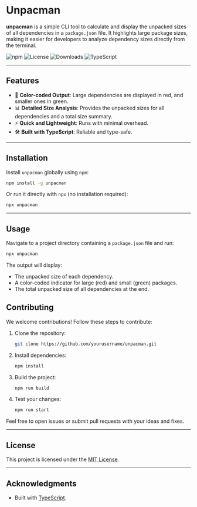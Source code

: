 
# Unpacman
**unpacman** is a simple CLI tool to calculate and display the unpacked sizes of all dependencies in a `package.json` file. It highlights large package sizes, making it easier for developers to analyze dependency sizes directly from the terminal.

![npm](https://img.shields.io/npm/v/unpacman) ![License](https://img.shields.io/npm/l/unpacman) ![Downloads](https://img.shields.io/npm/dt/unpacman) ![TypeScript](https://badgen.net/badge/Built%20With/TypeScript/blue)

---

## Features

- 🎨 **Color-coded Output**: Large dependencies are displayed in red, and smaller ones in green.
- 📊 **Detailed Size Analysis**: Provides the unpacked sizes for all dependencies and a total size summary.
- ⚡ **Quick and Lightweight**: Runs with minimal overhead.
- 🛠️ **Built with TypeScript**: Reliable and type-safe.

---

## Installation

Install `unpacman` globally using `npm`:

```bash
npm install -g unpacman
```

Or run it directly with `npx` (no installation required):

```bash
npx unpacman
```

---

## Usage

Navigate to a project directory containing a `package.json` file and run:

```bash
npx unpacman
```

The output will display:

- The unpacked size of each dependency.
- A color-coded indicator for large (red) and small (green) packages.
- The total unpacked size of all dependencies at the end.






## Contributing

We welcome contributions! Follow these steps to contribute:

1. Clone the repository:
   ```bash
   git clone https://github.com/yourusername/unpacman.git
   ```
2. Install dependencies:
   ```bash
   npm install
   ```
3. Build the project:
   ```bash
   npm run build
   ```
4. Test your changes:
   ```bash
   npm run start
   ```

Feel free to open issues or submit pull requests with your ideas and fixes.

---

## License

This project is licensed under the [MIT License](LICENSE).

---

## Acknowledgments

- Built with [TypeScript](https://www.typescriptlang.org/).
